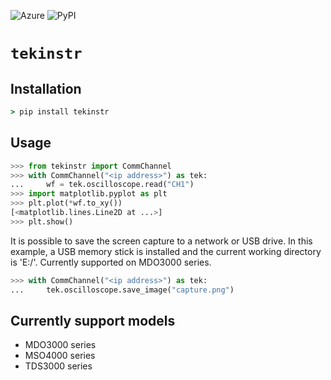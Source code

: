 ![Azure](https://img.shields.io/azure-devops/build/l-johnston/6e771e18-5f42-4d10-ad6b-fc4b0e10acef/9)
![PyPI](https://img.shields.io/pypi/v/tekinstr)
# `tekinstr`


## Installation
```cmd
> pip install tekinstr
```  

## Usage

```python
>>> from tekinstr import CommChannel
>>> with CommChannel("<ip address>") as tek:
...     wf = tek.oscilloscope.read("CH1")
>>> import matplotlib.pyplot as plt
>>> plt.plot(*wf.to_xy())
[<matplotlib.lines.Line2D at ...>]
>>> plt.show()
```  

It is possible to save the screen capture to a network or USB drive.
In this example, a USB memory stick is installed and the current
working directory is 'E:/'. Currently supported on MDO3000 series.
```python
>>> with CommChannel("<ip address>") as tek:
...     tek.oscilloscope.save_image("capture.png")
```

## Currently support models
- MDO3000 series
- MSO4000 series
- TDS3000 series